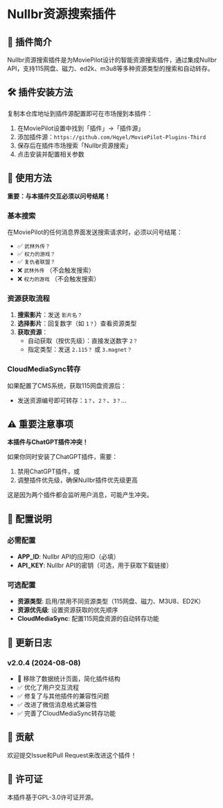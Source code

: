 # Nullbr资源搜索插件

## 📝 插件简介

Nullbr资源搜索插件是为MoviePilot设计的智能资源搜索插件，通过集成Nullbr API，支持115网盘、磁力、ed2k、m3u8等多种资源类型的搜索和自动转存。

## 🛠️ 插件安装方法

复制本仓库地址到插件源配置即可在市场搜到本插件：

1. 在MoviePilot设置中找到「插件」→「插件源」
2. 添加插件源：`https://github.com/Hqyel/MoviePilot-Plugins-Third`
3. 保存后在插件市场搜索「Nullbr资源搜索」
4. 点击安装并配置相关参数

## 📖 使用方法

**重要：与本插件交互必须以问号结尾！**

### 基本搜索
在MoviePilot的任何消息界面发送搜索请求时，必须以问号结尾：

- ✅ `武林外传？`
- ✅ `权力的游戏？`
- ✅ `复仇者联盟？`
- ❌ `武林外传` （不会触发搜索）
- ❌ `权力的游戏` （不会触发搜索）

### 资源获取流程
1. **搜索影片**：发送 `影片名？`
2. **选择影片**：回复数字（如 `1？`）查看资源类型
3. **获取资源**：
   - 自动获取（按优先级）：直接发送数字 `2？`
   - 指定类型：发送 `2.115？` 或 `3.magnet？`

### CloudMediaSync转存
如果配置了CMS系统，获取115网盘资源后：
- 发送资源编号即可转存：`1？`、`2？`、`3？`...

## ⚠️ 重要注意事项

**本插件与ChatGPT插件冲突！**

如果你同时安装了ChatGPT插件，需要：
1. 禁用ChatGPT插件，或
2. 调整插件优先级，确保Nullbr插件优先级更高

这是因为两个插件都会监听用户消息，可能产生冲突。

## 🔧 配置说明

### 必需配置
- **APP_ID**: Nullbr API的应用ID（必填）
- **API_KEY**: Nullbr API的密钥（可选，用于获取下载链接）

### 可选配置
- **资源类型**: 启用/禁用不同资源类型（115网盘、磁力、M3U8、ED2K）
- **资源优先级**: 设置资源获取的优先顺序
- **CloudMediaSync**: 配置115网盘资源的自动转存功能

## 📝 更新日志

### v2.0.4 (2024-08-08)
- 🎉 移除了数据统计页面，简化插件结构
- ✅ 优化了用户交互流程
- ✅ 修复了与其他插件的兼容性问题
- ✅ 改进了微信消息格式兼容性
- ✅ 完善了CloudMediaSync转存功能

## 🤝 贡献

欢迎提交Issue和Pull Request来改进这个插件！

## 📄 许可证

本插件基于GPL-3.0许可证开源。

